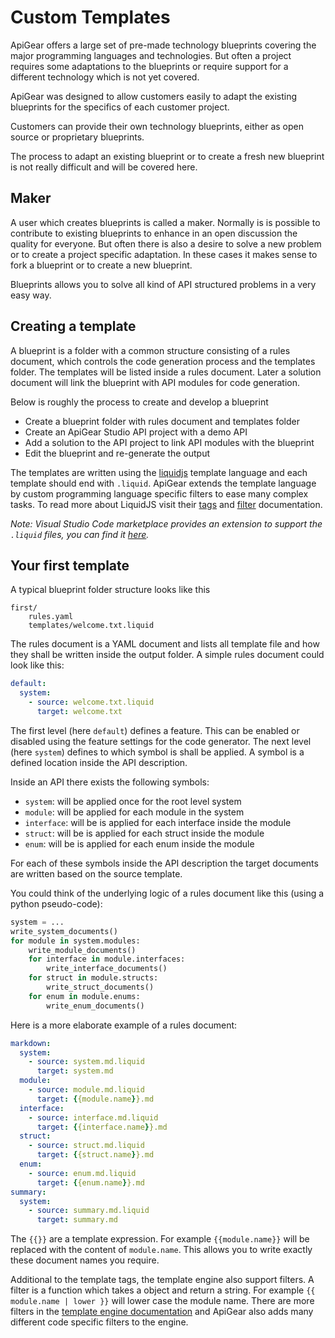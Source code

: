 # Custom Templates

ApiGear offers a large set of pre-made technology blueprints covering the major programming languages and technologies.
But often a project requires some adaptations to the blueprints or require support for a different technology which is not yet covered.

ApiGear was designed to allow customers easily to adapt the existing blueprints for the specifics of each customer project.

Customers can provide their own technology blueprints, either as open source or proprietary blueprints.

The process to adapt an existing blueprint or to create a fresh new blueprint is not really difficult and will be covered here.

## Maker

A user which creates blueprints is called a maker. Normally is is possible to contribute to existing blueprints to enhance in an open discussion the quality for everyone. But often there is also a desire to solve a new problem or to create a project specific adaptation. In these cases it makes sense to fork a blueprint or to create a new blueprint.

Blueprints allows you to solve all kind of API structured problems in a very easy way.

## Creating a template

A blueprint is a folder with a common structure consisting of a rules document, which controls the code generation process and the templates folder. The templates will be listed inside a rules document. Later a solution document will link the blueprint with API modules for code generation.

Below is roughly the process to create and develop a blueprint

- Create a blueprint folder with rules document and templates folder
- Create an ApiGear Studio API project with a demo API
- Add a solution to the API project to link API modules with the blueprint
- Edit the blueprint and re-generate the output

The templates are written using the [liquidjs](https://liquidjs.com/) template language and each template should end with `.liquid`. ApiGear extends the template language by custom programming language specific filters to ease many complex tasks. To read more about LiquidJS visit their [tags](https://liquidjs.com/tags/overview.html) and [filter](https://liquidjs.com/filters/overview.html) documentation.

_Note: Visual Studio Code marketplace provides an extension to support the `.liquid` files, you can find it [here](https://marketplace.visualstudio.com/items?itemName=sissel.shopify-liquid)._

## Your first template

A typical blueprint folder structure looks like this

```
first/
    rules.yaml
    templates/welcome.txt.liquid
```

The rules document is a YAML document and lists all template file and how they shall be written inside the output folder. A simple rules document could look like this:

```yaml
default:
  system:
    - source: welcome.txt.liquid
      target: welcome.txt
```

The first level (here `default`) defines a feature. This can be enabled or disabled using the feature settings for the code generator.
The next level (here `system`) defines to which symbol is shall be applied. A symbol is a defined location inside the API description.

Inside an API there exists the following symbols:

- `system`: will be applied once for the root level system
- `module`: will be applied for each module in the system
- `interface`: will be is applied for each interface inside the module
- `struct`: will be is applied for each struct inside the module
- `enum`: will be is applied for each enum inside the module

For each of these symbols inside the API description the target documents are written based on the source template.

You could think of the underlying logic of a rules document like this (using a python pseudo-code):

```py
system = ...
write_system_documents()
for module in system.modules:
    write_module_documents()
    for interface in module.interfaces:
        write_interface_documents()
    for struct in module.structs:
        write_struct_documents()
    for enum in module.enums:
        write_enum_documents()
```

Here is a more elaborate example of a rules document:

```yaml
markdown:
  system:
    - source: system.md.liquid
      target: system.md
  module:
    - source: module.md.liquid
      target: {{module.name}}.md
  interface:
    - source: interface.md.liquid
      target: {{interface.name}}.md
  struct:
    - source: struct.md.liquid
      target: {{struct.name}}.md
  enum:
    - source: enum.md.liquid
      target: {{enum.name}}.md
summary:
  system:
    - source: summary.md.liquid
      target: summary.md
```

The `{{}}` are a template expression. For example `{{module.name}}` will be replaced with the content of `module.name`. This allows you to write exactly these document names you require.

Additional to the template tags, the template engine also support filters. A filter is a function which takes a object and return a string. For example `{{ module.name | lower }}` will lower case the module name. There are more filters in the [template engine documentation](https://liquidjs.com/filters/overview.html) and ApiGear also adds many different code specific filters to the engine.
